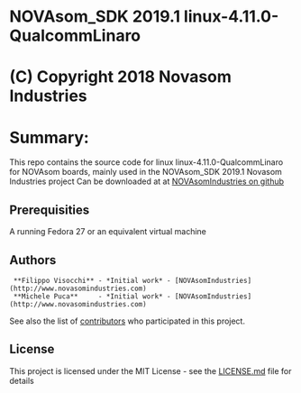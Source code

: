 # NOVAsom_SDK 2019.1 linux-4.11.0-QualcommLinaro
# (C) Copyright 2018 Novasom Industries
Summary:
========
This repo contains the source code for linux linux-4.11.0-QualcommLinaro for NOVAsom boards,
mainly used in the NOVAsom_SDK 2019.1 Novasom Industries project
Can be downloaded at at [NOVAsomIndustries on github](https://novasomindustries.github.io/linux-4.11.0-QualcommLinaro_1.0.5/)
## Prerequisities
A running Fedora 27 or an equivalent virtual machine

## Authors
```
 **Filippo Visocchi** - *Initial work* - [NOVAsomIndustries](http://www.novasomindustries.com)
 **Michele Puca**     - *Initial work* - [NOVAsomIndustries](http://www.novasomindustries.com)
```
See also the list of [contributors](https://gitlab.com/NovasomIndustries/Doc/contributors) who participated in this project.

## License

This project is licensed under the MIT License - see the [LICENSE.md](LICENSE.md) file for details


